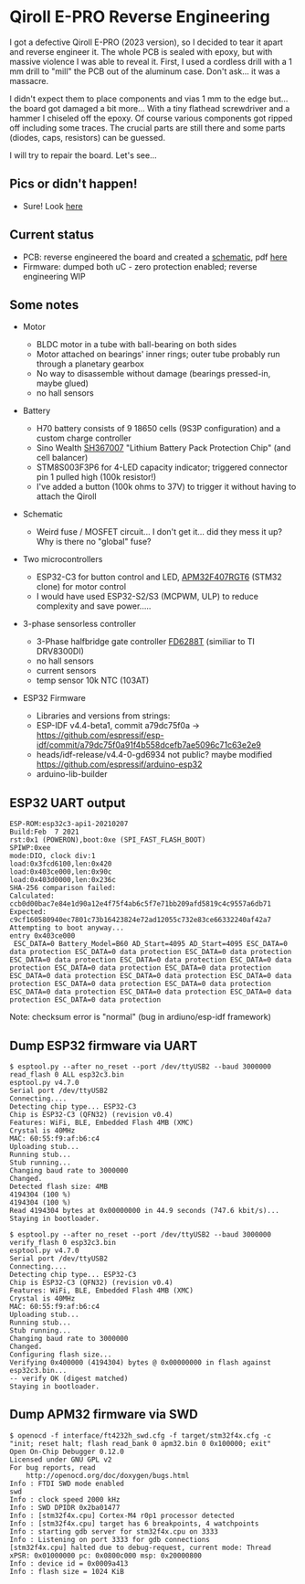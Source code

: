 # Qiroll E-PRO Reverse Engineering

I got a defective Qiroll E-PRO (2023 version), so I decided to tear it apart and reverse engineer it.
The whole PCB is sealed with epoxy, but with massive violence I was able to reveal it.
First, I used a cordless drill with a 1 mm drill to "mill" the PCB out of the aluminum case. Don't ask... it was a massacre.

I didn't expect them to place components and vias 1 mm to the edge but... the board got damaged a bit more...
With a tiny flathead screwdriver and a hammer I chiseled off the epoxy. Of course various components got ripped off including some traces.
The crucial parts are still there and some parts (diodes, caps, resistors) can be guessed.

I will try to repair the board. Let's see...

## Pics or didn't happen!

- Sure! Look [here](/PICTURES.md)

## Current status

- PCB: reverse engineered the board and created a [schematic](/schematic), pdf [here](/schematic/qiroll.pdf)
- Firmware: dumped both uC - zero protection enabled; reverse engineering WIP

## Some notes

- Motor
  - BLDC motor in a tube with ball-bearing on both sides
  - Motor attached on bearings' inner rings; outer tube probably run through a planetary gearbox
  - No way to disassemble without damage (bearings pressed-in, maybe glued)
  - no hall sensors

- Battery
  - H70 battery consists of 9 18650 cells (9S3P configuration) and a custom charge controller
  - Sino Wealth [SH367007][SH367007-ds] "Lithium Battery Pack Protection Chip" (and cell balancer)
  - STM8S003F3P6 for 4-LED capacity indicator; triggered connector pin 1 pulled high (100k resistor!)
  - I've added a button (100k ohms to 37V) to trigger it without having to attach the Qiroll

- Schematic
  - Weird fuse / MOSFET circuit... I don't get it... did they mess it up? Why is there no "global" fuse?

- Two microcontrollers
  - ESP32-C3 for button control and LED, [APM32F407RGT6][APM32F407RGT6-ds] (STM32 clone) for motor control
  - I would have used ESP32-S2/S3 (MCPWM, ULP) to reduce complexity and save power.....

- 3-phase sensorless controller
  - 3-Phase halfbridge gate controller [FD6288T][FD6288T-ds] (similiar to TI DRV8300DI)
  - no hall sensors
  - current sensors
  - temp sensor 10k NTC (103AT)

- ESP32 Firmware
  - Libraries and versions from strings:
  - ESP-IDF v4.4-beta1, commit a79dc75f0a -> https://github.com/espressif/esp-idf/commit/a79dc75f0a91f4b558dcefb7ae5096c71c63e2e9
  - heads/idf-release/v4.4-0-gd6934 not public? maybe modified https://github.com/espressif/arduino-esp32
  - arduino-lib-builder

## ESP32 UART output

```
ESP-ROM:esp32c3-api1-20210207
Build:Feb  7 2021
rst:0x1 (POWERON),boot:0xe (SPI_FAST_FLASH_BOOT)
SPIWP:0xee
mode:DIO, clock div:1
load:0x3fcd6100,len:0x420
load:0x403ce000,len:0x90c
load:0x403d0000,len:0x236c
SHA-256 comparison failed:
Calculated: ccb0d00bac7e84e1d90a12e4f75f4ab6c5f7e71bb209afd5819c4c9557a6db71
Expected: c9cf160580940ec7801c73b16423824e72ad12055c732e83ce66332240af42a7
Attempting to boot anyway...
entry 0x403ce000
 ESC_DATA=0 Battery_Model=B60 AD_Start=4095 AD_Start=4095 ESC_DATA=0 data protection ESC_DATA=0 data protection ESC_DATA=0 data protection ESC_DATA=0 data protection ESC_DATA=0 data protection ESC_DATA=0 data protection ESC_DATA=0 data protection ESC_DATA=0 data protection ESC_DATA=0 data protection ESC_DATA=0 data protection ESC_DATA=0 data protection ESC_DATA=0 data protection ESC_DATA=0 data protection ESC_DATA=0 data protection ESC_DATA=0 data protection ESC_DATA=0 data protection ESC_DATA=0 data protection
```

Note: checksum error is "normal" (bug in ardiuno/esp-idf framework)

## Dump ESP32 firmware via UART

```
$ esptool.py --after no_reset --port /dev/ttyUSB2 --baud 3000000 read_flash 0 ALL esp32c3.bin
esptool.py v4.7.0
Serial port /dev/ttyUSB2
Connecting....
Detecting chip type... ESP32-C3
Chip is ESP32-C3 (QFN32) (revision v0.4)
Features: WiFi, BLE, Embedded Flash 4MB (XMC)
Crystal is 40MHz
MAC: 60:55:f9:af:b6:c4
Uploading stub...
Running stub...
Stub running...
Changing baud rate to 3000000
Changed.
Detected flash size: 4MB
4194304 (100 %)
4194304 (100 %)
Read 4194304 bytes at 0x00000000 in 44.9 seconds (747.6 kbit/s)...
Staying in bootloader.

$ esptool.py --after no_reset --port /dev/ttyUSB2 --baud 3000000 verify_flash 0 esp32c3.bin
esptool.py v4.7.0
Serial port /dev/ttyUSB2
Connecting....
Detecting chip type... ESP32-C3
Chip is ESP32-C3 (QFN32) (revision v0.4)
Features: WiFi, BLE, Embedded Flash 4MB (XMC)
Crystal is 40MHz
MAC: 60:55:f9:af:b6:c4
Uploading stub...
Running stub...
Stub running...
Changing baud rate to 3000000
Changed.
Configuring flash size...
Verifying 0x400000 (4194304) bytes @ 0x00000000 in flash against esp32c3.bin...
-- verify OK (digest matched)
Staying in bootloader.
```

## Dump APM32 firmware via SWD

```
$ openocd -f interface/ft4232h_swd.cfg -f target/stm32f4x.cfg -c "init; reset halt; flash read_bank 0 apm32.bin 0 0x100000; exit"
Open On-Chip Debugger 0.12.0
Licensed under GNU GPL v2
For bug reports, read
	http://openocd.org/doc/doxygen/bugs.html
Info : FTDI SWD mode enabled
swd
Info : clock speed 2000 kHz
Info : SWD DPIDR 0x2ba01477
Info : [stm32f4x.cpu] Cortex-M4 r0p1 processor detected
Info : [stm32f4x.cpu] target has 6 breakpoints, 4 watchpoints
Info : starting gdb server for stm32f4x.cpu on 3333
Info : Listening on port 3333 for gdb connections
[stm32f4x.cpu] halted due to debug-request, current mode: Thread
xPSR: 0x01000000 pc: 0x0800c000 msp: 0x20000800
Info : device id = 0x0009a413
Info : flash size = 1024 KiB
```

[SH367007-ds]: https://pdfcoffee.com/sinowealth-sh367008x-038xy-aad01-c160914zh-cn-en-pdf-free.html
[FD6288T-ds]: https://static.qingshow.net/fortiortech/file/1597746029372.pdf
[APM32F407RGT6-ds]: https://global.geehy.com/uploads/tool/APM32F405xG%20407xExG%20datasheet%20V1.7.pdf
